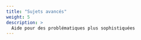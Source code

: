 ```yaml
---
title: "Sujets avancés"
weight: 5
description: >
  Aide pour des problématiques plus sophistiquées
---
```



